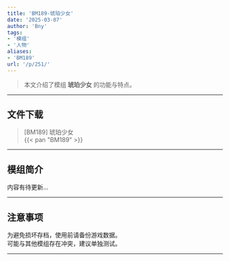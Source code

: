 ```yaml
---
title: 'BM189-琥珀少女'
date: '2025-03-07'
author: 'Bny'
tags:
- '模组'
- '人物'
aliases:
- 'BM189'
url: '/p/251/'
---
```


> 本文介绍了模组 **琥珀少女** 的功能与特点。

---

## 文件下载

> [BM189] 琥珀少女  
{{< pan "BM189" >}}  

---

## 模组简介

>  
内容有待更新...  

---

## 注意事项

>  
为避免损坏存档，使用前请备份游戏数据。  
可能与其他模组存在冲突，建议单独测试。  

---

